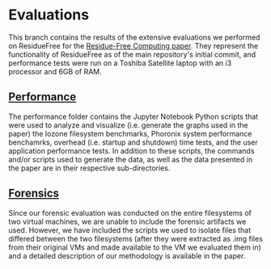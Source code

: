 # Evaluations
This branch contains the results of the extensive evaluations we performed on ResidueFree for the [Residue-Free Computing paper](https://petsymposium.org/2021/files/papers/issue4/popets-2021-0076.pdf). They represent the functionality of ResidueFree as of the main repository's initial commit, and performance tests were run on a Toshiba Satellite laptop with an i3 processor and 6GB of RAM. 

## [Performance](Performance)
The performance folder contains the Jupyter Notebook Python scripts that were used to analyze and visualize (i.e. generate the graphs used in the paper) the Iozone filesystem benchmarks, Phoronix system performance benchamrks, overhead (i.e. startup and shutdown) time tests, and the user application performance tests. In addition to these scripts, the commands and/or scripts used to generate the data, as well as the data presented in the paper are in their respective sub-directories. 

## [Forensics](Forensics)
Since our forensic evaluation was conducted on the entire filesystems of two virtual machines, we are unable to include the forensic artifacts we used. However, we have included the scripts we used to isolate files that differed between the two filesystems (after they were extracted as .img files from their original VMs and made available to the VM we evaluated them in) and a detailed description of our methodology is available in the paper. 
